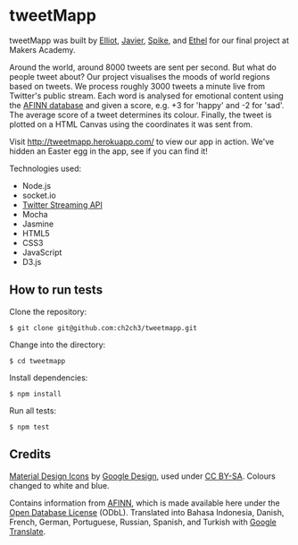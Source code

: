 tweetMapp
=========

tweetMapp was built by [Elliot](http://github.com/ElliotLewis8923), [Javier](http://github.com/silver-io), [Spike](http://github.com/spike01), and [Ethel](http://github.com/ch2ch3) for our final project at Makers Academy.

Around the world, around 8000 tweets are sent per second. But what do people tweet about? Our project visualises the moods of world regions based on tweets. We process roughly 3000 tweets a minute live from Twitter's public stream. Each word is analysed for emotional content using the [AFINN database](http://neuro.imm.dtu.dk/wiki/AFINN) and given a score, e.g. +3 for 'happy' and -2 for 'sad'. The average score of a tweet determines its colour. Finally, the tweet is plotted on a HTML Canvas using the coordinates it was sent from.

Visit http://tweetmapp.herokuapp.com/ to view our app in action. We've hidden an Easter egg in the app, see if you can find it!

Technologies used:
- Node.js
- socket.io
- [Twitter Streaming API](https://dev.twitter.com/streaming/public)
- Mocha
- Jasmine
- HTML5
- CSS3
- JavaScript
- D3.js

How to run tests
----------------
Clone the repository:
```shell
$ git clone git@github.com:ch2ch3/tweetmapp.git
```

Change into the directory:
```shell
$ cd tweetmapp
```

Install dependencies:
```shell
$ npm install
```

Run all tests:
```shell
$ npm test
```

Credits
-------
[Material Design Icons](https://github.com/google/material-design-icons/releases/tag/1.0.0) by [Google Design](http://www.google.com/design/), used under [CC BY-SA](http://creativecommons.org/licenses/by-sa/4.0/). Colours changed to white and blue.

Contains information from [AFINN](http://neuro.imm.dtu.dk/wiki/AFINN), which is made available here under the [Open Database License](http://opendatacommons.org/licenses/odbl/1.0/) (ODbL). Translated into Bahasa Indonesia, Danish, French, German, Portuguese, Russian, Spanish, and Turkish with [Google Translate](http://translate.google.com/).